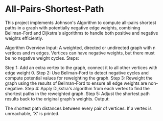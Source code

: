# All-Pairs-Shortest-Path
This project implements Johnson's Algorithm to compute all-pairs shortest paths in a graph with potentially negative edge weights, combining Bellman-Ford and Dijkstra's algorithms to handle both positive and negative weights efficiently.

Algorithm Overview
Input:
A weighted, directed or undirected graph with n vertices and m edges.
Vertices can have negative weights, but there must be no negative weight cycles.
Steps:

Step 1: Add an extra vertex to the graph, connect it to all other vertices with edge weight 0.
Step 2: Use Bellman-Ford to detect negative cycles and compute potential values for reweighting the graph.
Step 3: Reweight the graph using the results of Bellman-Ford to ensure all edge weights are non-negative.
Step 4: Apply Dijkstra's algorithm from each vertex to find the shortest paths in the reweighted graph.
Step 5: Adjust the shortest path results back to the original graph's weights.
Output:

The shortest path distances between every pair of vertices. If a vertex is unreachable, 'X' is printed.
